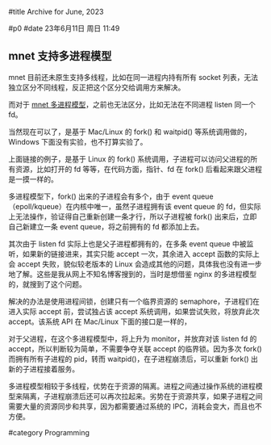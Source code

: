 #title Archive for June, 2023

#p0
#date 23年6月11日 周日 11:49

## mnet 支持多进程模型

mnet 目前还未原生支持多线程，比如在同一进程内持有所有 socket 列表，无法独立区分不同线程，反正把这个区分交给调用方来解决。

而对于 [mnet 多进程模型](https://github.com/lalawue/m_net/tree/master/examples/process)，之前也无法区分，比如无法在不同进程 listen 同一个 fd。

当然现在可以了，是基于 Mac/Linux 的 fork() 和 waitpid() 等系统调用做的，Windows 下面没有实验，也不打算实验了。

上面链接的例子，是基于 Linux 的 fork() 系统调用，子进程可以访问父进程的所有资源，比如打开的 fd 等等，在代码方面，指针、fd 在 fork() 后看起来跟父进程是一摸一样的。

多进程模型下，fork() 出来的子进程会有多个，由于 event queue（epoll/kqueue）在内核中唯一，虽然子进程拥有该 event queue 的 fd，但实际上无法操作，验证得自己重新创建一条才行，所以子进程被 fork() 出来后，立即自己新建立一条 event queue，将之前拥有的 fd 都添加上去。

其次由于 listen fd 实际上也是父子进程都拥有的，在多条 event queue 中被监听，如果新的链接进来，其实只能 accept 一次，其余进入 accept 函数的实际上会 accept 失败，貌似较老版本的 Linux 会造成其他的问题，具体我也没有进一步地了解。这些是我从网上不知名博客搜到的，当时是想借鉴 nginx 的多进程模型的，就搜到了这个问题。

解决的办法是使用进程间锁，创建只有一个临界资源的 semaphore，子进程们在进入实际 accept 前，尝试独占该 accept 系统调用，如果尝试失败，将放弃此次 accept。该系统 API 在 Mac/Linux 下面的接口是一样的，

对于父进程，在这个多进程模型中，将上升为 monitor，并放弃对该 listen fd 的 accept，所以判断较为简单，不需要争夺关联 accept 的临界锁。因为多次 fork() 而拥有所有子进程的 pid，转而 waitpid()，在子进程崩溃后，可以重新 fork() 出新的子进程接着服务。

多进程模型相较于多线程，优势在于资源的隔离。进程之间通过操作系统的进程模型来隔离，子进程崩溃后还可以再次拉起来。劣势在于资源共享，如果子进程之间需要大量的资源同步和共享，因为都需要通过系统的 IPC，消耗会变大，而且也不方便。

#category Programming